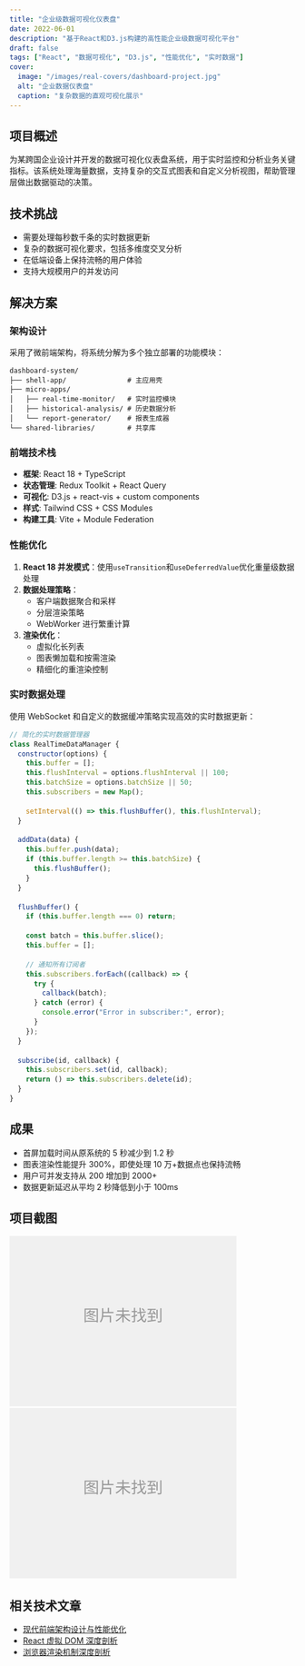 ```yaml
---
title: "企业级数据可视化仪表盘"
date: 2022-06-01
description: "基于React和D3.js构建的高性能企业级数据可视化平台"
draft: false
tags: ["React", "数据可视化", "D3.js", "性能优化", "实时数据"]
cover:
  image: "/images/real-covers/dashboard-project.jpg"
  alt: "企业数据仪表盘"
  caption: "复杂数据的直观可视化展示"
---
```


## 项目概述

为某跨国企业设计并开发的数据可视化仪表盘系统，用于实时监控和分析业务关键指标。该系统处理海量数据，支持复杂的交互式图表和自定义分析视图，帮助管理层做出数据驱动的决策。

## 技术挑战

- 需要处理每秒数千条的实时数据更新
- 复杂的数据可视化要求，包括多维度交叉分析
- 在低端设备上保持流畅的用户体验
- 支持大规模用户的并发访问

## 解决方案

### 架构设计

采用了微前端架构，将系统分解为多个独立部署的功能模块：

```
dashboard-system/
├── shell-app/               # 主应用壳
├── micro-apps/
│   ├── real-time-monitor/   # 实时监控模块
│   ├── historical-analysis/ # 历史数据分析
│   └── report-generator/    # 报表生成器
└── shared-libraries/        # 共享库
```

### 前端技术栈

- **框架**: React 18 + TypeScript
- **状态管理**: Redux Toolkit + React Query
- **可视化**: D3.js + react-vis + custom components
- **样式**: Tailwind CSS + CSS Modules
- **构建工具**: Vite + Module Federation

### 性能优化

1. **React 18 并发模式**：使用`useTransition`和`useDeferredValue`优化重量级数据处理
2. **数据处理策略**：
   - 客户端数据聚合和采样
   - 分层渲染策略
   - WebWorker 进行繁重计算
3. **渲染优化**：
   - 虚拟化长列表
   - 图表懒加载和按需渲染
   - 精细化的重渲染控制

### 实时数据处理

使用 WebSocket 和自定义的数据缓冲策略实现高效的实时数据更新：

```javascript
// 简化的实时数据管理器
class RealTimeDataManager {
  constructor(options) {
    this.buffer = [];
    this.flushInterval = options.flushInterval || 100;
    this.batchSize = options.batchSize || 50;
    this.subscribers = new Map();

    setInterval(() => this.flushBuffer(), this.flushInterval);
  }

  addData(data) {
    this.buffer.push(data);
    if (this.buffer.length >= this.batchSize) {
      this.flushBuffer();
    }
  }

  flushBuffer() {
    if (this.buffer.length === 0) return;

    const batch = this.buffer.slice();
    this.buffer = [];

    // 通知所有订阅者
    this.subscribers.forEach((callback) => {
      try {
        callback(batch);
      } catch (error) {
        console.error("Error in subscriber:", error);
      }
    });
  }

  subscribe(id, callback) {
    this.subscribers.set(id, callback);
    return () => this.subscribers.delete(id);
  }
}
```

## 成果

- 首屏加载时间从原系统的 5 秒减少到 1.2 秒
- 图表渲染性能提升 300%，即使处理 10 万+数据点也保持流畅
- 用户可并发支持从 200 增加到 2000+
- 数据更新延迟从平均 2 秒降低到小于 100ms

## 项目截图

![仪表盘概览](/images/projects/dashboard-overview.png)
![数据分析视图](/images/projects/data-analysis.png)

## 相关技术文章

- [现代前端架构设计与性能优化](/zh/posts/architecture-and-performance/)
- [React 虚拟 DOM 深度剖析](/zh/posts/react-virtual-dom/)
- [浏览器渲染机制深度剖析](/zh/posts/browser-render/)
